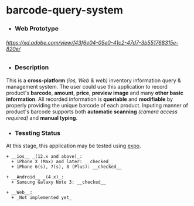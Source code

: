 # __barcode-query-system__

  + ### __Web Prototype__

  ###### <https://xd.adobe.com/view/f43f6e04-05e0-41c2-47d7-3b551768315e-820e/>


  + ### __Description__

  This is a __cross-platform__ _(ios, Web & web)_ inventory information query & management system. The user could use this application to record product's __barcode__, __amount__, __price__, __preview image__ and many __other basic information__. All recorded information is __queriable__ and __modifiable__ by properly providing the unique barcode of each product. Inputing manner of product's barcode supports both __automatic scanning__ _(camera access required)_ and __manual typing__.


  + ### __Tessting Status__

  At this stage, this application may be tested using [expo](https://expo.io).

    + __ios__ _(12.x and above)_:
      + iPhone X (Max) and later: __checked__
      + iPhone 6(s), 7(s), 8 (Plus): __checked__

    + __Android__ _(4.x)_:
      + Samsung Galaxy Note 3: __checked__

    + __Web__:
      + _Not implemented yet_

